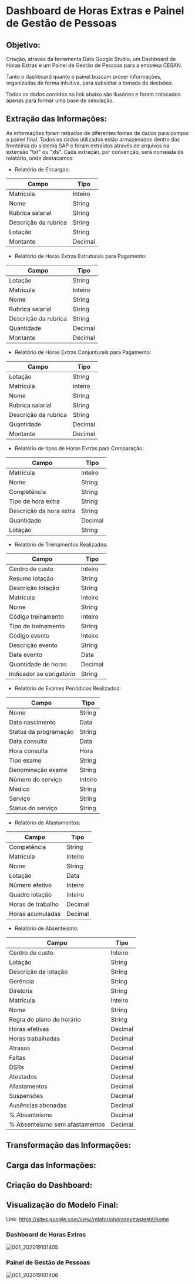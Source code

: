 # Dashboard de Horas Extras e Painel de Gestão de Pessoas

## Objetivo:
Criação, através da ferrementa Data Google Studio, um Dashboard de Horas Extras e um Painel de Gestão de Pessoas para a empresa CESAN.

Tanto o dashboard quanto o painel buscam prover informações, organizadas de forma intuitiva, para subsidiar a tomada de decisões.

Todos os dados contidos no link abaixo são ilusórios e foram colocados apenas para formar uma base de simulação.

## Extração das Informações:

As informações foram retiradas de diferentes fontes de dados para compor o painel final. Todos os dados utilizados estão armazenados dentro das fronteiras do sistema SAP e foram extraídos através de arquivos na extensão "txt" ou "xls". Cada extração, por convenção, será nomeada de relatório, onde destacamos:
- Relatório de Encargos:

| Campo | Tipo |
|-------|------|
| Matrícula | Inteiro |
| Nome | String |
| Rubrica salarial | String |
| Descrição da rubrica | String |
| Lotação | String |
| Montante | Decimal |

- Relatório de Horas Extras Estruturais para Pagamento:

| Campo | Tipo |
|-------|------|
| Lotação | String |
| Matrícula | Inteiro |
| Nome | String |
| Rubrica salarial | String |
| Descrição da rubrica | String |
| Quantidade | Decimal |
| Montante | Decimal |

- Relatório de Horas Extras Conjunturais para Pagamento:

| Campo | Tipo |
|-------|------|
| Lotação | String |
| Matrícula | Inteiro |
| Nome | String |
| Rubrica salarial | String |
| Descrição da rubrica | String |
| Quantidade | Decimal |
| Montante | Decimal |

- Relatório de tipos de Horas Extras para Comparação:

| Campo | Tipo |
|-------|------|
| Matrícula | Inteiro |
| Nome | String |
| Competência | String |
| Tipo de hora extra | String |
| Descrição da hora extra | String |
| Quantidade | Decimal |
| Lotação | String |

- Relatório de Treinamentos Realizados:

| Campo | Tipo |
|-------|------|
| Centro de custo | Inteiro |
| Resumo lotação | String |
| Descrição lotação | String |
| Matrícula | Inteiro |
| Nome | String |
| Código treinamento | Inteiro |
| Tipo de treinamento | String |
| Código evento | Inteiro |
| Descrição evento | String |
| Data evento | Data |
| Quantidade de horas | Decimal |
| Indicador se obrigatório | String |

- Relatório de Exames Periódicos Realizados:

| Campo | Tipo |
|-------|------|
| Nome | String |
| Data nascimento | Data |
| Status da programação | String |
| Data consulta | Data |
| Hora consulta | Hora |
| Tipo exame | String |
| Denominação exame | String |
| Número do serviço | Inteiro |
| Médico | String |
| Serviço | String |
| Status do serviço | String |

- Relatório de Afastamentos:

| Campo | Tipo |
|-------|------|
| Competência | String |
| Matricula | Inteiro |
| Nome | String |
| Lotação | Data |
| Número efetivo | Inteiro |
| Quadro lotação | Inteiro |
| Horas de trabalho | Decimal |
| Horas acumuladas | Decimal |

- Relatório de Absenteísmo:

| Campo | Tipo |
|-------|------|
| Centro de custo | Inteiro |
| Lotação | String |
| Descrição da lotação | String |
| Gerência | String |
| Diretoria | String |
| Matrícula | Inteiro |
| Nome | String |
| Regra do plano de horário | String |
| Horas efetivas | Decimal |
| Horas trabalhadas | Decimal |
| Atrasos | Decimal |
| Faltas | Decimal |
| DSRs | Decimal |
| Atestados | Decimal |
| Afastamentos | Decimal |
| Suspensões | Decimal |
| Ausências abonadas | Decimal |
| % Absenteísmo | Decimal |
| % Absenteísmo sem afastamentos | Decimal |

## Transformação das Informações:

## Carga das Informações:

## Criação do Dashboard:

## Visualização do Modelo Final:

Link: https://sites.google.com/view/relatoriohorasextrasteste/home

### Dashboard de Horas Extras

![001_202019101405](https://user-images.githubusercontent.com/36538143/96493654-9cdbce80-121b-11eb-93ce-ee4d9c27ba35.JPG)

### Painel de Gestão de Pessoas

![001_202019101406](https://user-images.githubusercontent.com/36538143/96493894-f3e1a380-121b-11eb-95c1-b0acb8b54034.JPG)


